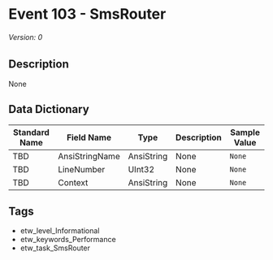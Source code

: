 # Event 103 - SmsRouter
###### Version: 0

## Description
None

## Data Dictionary
|Standard Name|Field Name|Type|Description|Sample Value|
|---|---|---|---|---|
|TBD|AnsiStringName|AnsiString|None|`None`|
|TBD|LineNumber|UInt32|None|`None`|
|TBD|Context|AnsiString|None|`None`|

## Tags
* etw_level_Informational
* etw_keywords_Performance
* etw_task_SmsRouter